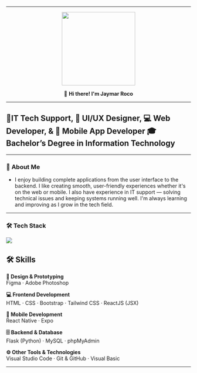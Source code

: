 
---

<div id="header" align="center">
  <img src="https://media4.giphy.com/media/v1.Y2lkPTc5MGI3NjExcTVqY3YzM2swd3A1Z3kwMHRvcXI1MHkwNW95ZWowczhtaml3ZnlmdiZlcD12MV9pbnRlcm5hbF9naWZfYnlfaWQmY3Q9Zw/bGgsc5mWoryfgKBx1u/giphy.gif" height="200"/>

 👋 **Hi there! I'm Jaymar Roco**
</div>

---
🔧**IT Tech Support**,
🎨 **UI/UX Designer**, 💻 **Web Developer**,  & 📱 **Mobile App Developer**
🎓 **Bachelor’s Degree in Information Technology**
---
---
### 🚀 **About Me**
- I enjoy building complete applications from the user interface to the backend. I like creating smooth, user-friendly experiences whether it's on the web or mobile. I also have experience in IT support — solving technical issues and keeping systems running well. I'm always learning and improving as I grow in the tech field.
---

### 🛠 **Tech Stack**
<p align="left">
  <a href="https://skillicons.dev">
    <img src="https://skillicons.dev/icons?i=figma,ps,html,css,bootstrap,tailwindcss,js,react,mysql,py,php,vscode,github,visualstudio" />
  </a>
</p>

## 🛠 Skills

**🎨 Design & Prototyping**  
Figma · Adobe Photoshop  

**💻 Frontend Development**  
HTML · CSS · Bootstrap · Tailwind CSS · ReactJS (JSX)  

**📱 Mobile Development**  
React Native · Expo  

**🗄 Backend & Database**  
Flask (Python) · MySQL · phpMyAdmin  

**⚙ Other Tools & Technologies**  
Visual Studio Code · Git & GitHub · Visual Basic

---


<!--

Style	Syntax	Keyboard shortcut	Example	Output
Bold	** ** or __ __	Command+B (Mac) or Ctrl+B (Windows/Linux)	**This is bold text**	This is bold text
Italic	* * or _ _     	Command+I (Mac) or Ctrl+I (Windows/Linux)	_This text is italicized_	This text is italicized
Strikethrough	~~ ~~	None	~~This was mistaken text~~	This was mistaken text
Bold and nested italic	** ** and _ _	None	**This text is _extremely_ important**	This text is extremely important
All bold and italic	*** ***	None	***All this text is important***	All this text is important
Subscript	<sub> </sub>	None	This is a <sub>subscript</sub> text	This is a subscript text
Superscript	<sup> </sup>	None	This is a <sup>superscript</sup> text	This is a superscript text
Underline	<ins> </ins>	None	This is an <ins>underlined</ins> text	This text is underlined
-->
